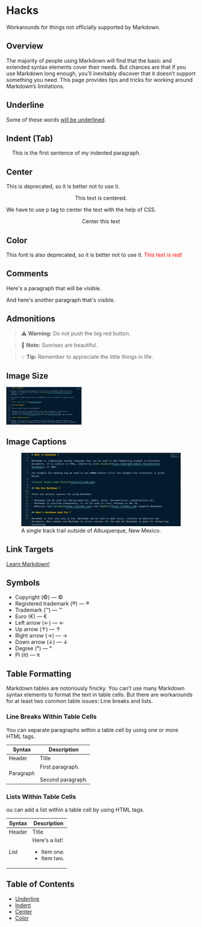 # Hacks

Workarounds for things not officially supported by Markdown.

## Overview

The majority of people using Markdown will find that the basic and extended syntax elements cover their needs. But chances are that if you use Markdown long enough, you’ll inevitably discover that it doesn’t support something you need. This page provides tips and tricks for working around Markdown’s limitations.

## Underline

Some of these words <ins>will be underlined</ins>.

## Indent (Tab)

&nbsp;&nbsp;&nbsp;&nbsp;This is the first sentence of my indented paragraph.

## Center

This is deprecated, so it is better not to use it.

<center>This text is centered.</center>

We have to use p tag to center the text with the help of CSS.

<p style="text-align:center">Center this text</p>

## Color

This font is also deprecated, so it is better not to use it.
<font color="red">This text is red!</font>

## Comments

Here's a paragraph that will be visible.

[This is a comment that will be hidden.]: #

And here's another paragraph that's visible.

## Admonitions

> :warning: **Warning:** Do not push the big red button.

> :memo: **Note:** Sunrises are beautiful.

> :bulb: **Tip:** Remember to appreciate the little things in life.

## Image Size

<img src="./assets/vscode.png" width="200" height="100">

## Image Captions

<figure>
    <img src="./assets/vscode.png"
         alt="Albuquerque, New Mexico">
    <figcaption>A single track trail outside of Albuquerque, New Mexico.</figcaption>
</figure>

## Link Targets

<a href="https://www.markdownguide.org" target="_blank">Learn Markdown!</a>

## Symbols

- Copyright (©) — &copy;
- Registered trademark (®) — &reg;
- Trademark (™) — &trade;
- Euro (€) — &euro;
- Left arrow (←) — &larr;
- Up arrow (↑) — &uarr;
- Right arrow (→) — &rarr;
- Down arrow (↓) — &darr;
- Degree (°) — &#176;
- Pi (π) — &#960;

## Table Formatting

Markdown tables are notoriously finicky. You can’t use many Markdown syntax elements to format the text in table cells. But there are workarounds for at least two common table issues: Line breaks and lists.

### Line Breaks Within Table Cells

You can separate paragraphs within a table cell by using one or more <br> HTML tags.

| Syntax    | Description                                 |
| --------- | ------------------------------------------- |
| Header    | Title                                       |
| Paragraph | First paragraph. <br><br> Second paragraph. |

### Lists Within Table Cells

ou can add a list within a table cell by using HTML tags.

| Syntax | Description                                                  |
| ------ | ------------------------------------------------------------ |
| Header | Title                                                        |
| List   | Here's a list! <ul><li>Item one.</li><li>Item two.</li></ul> |

## Table of Contents

- [Underline](#underline)
- [Indent](#indent)
- [Center](#center)
- [Color](#color)
